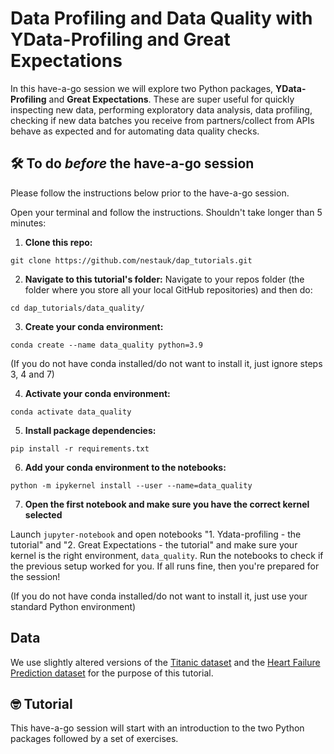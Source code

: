 # Data Profiling and Data Quality with YData-Profiling and Great Expectations

In this have-a-go session we will explore two Python packages, **YData-Profiling** and **Great Expectations**. These are super useful for quickly inspecting new data, performing exploratory data analysis, data profiling, checking if new data batches you receive from partners/collect from APIs behave as expected and for automating data quality checks.

## 🛠️ To do *before* the have-a-go session
Please follow the instructions below prior to the have-a-go session.

Open your terminal and follow the instructions. Shouldn't take longer than 5 minutes:
1. **Clone this repo:** 

`git clone https://github.com/nestauk/dap_tutorials.git`

2. **Navigate to this tutorial's folder:** 
Navigate to your repos folder (the folder where you store all your local GitHub repositories) and then do:

`cd dap_tutorials/data_quality/`

3. **Create your conda environment:** 

`conda create --name data_quality python=3.9`

(If you do not have conda installed/do not want to install it, just ignore steps 3, 4 and 7)

4. **Activate your conda environment:** 

`conda activate data_quality`

5. **Install package dependencies:** 

`pip install -r requirements.txt`

6. **Add your conda environment to the notebooks:** 

`python -m ipykernel install --user --name=data_quality`

7. **Open the first notebook and make sure you have the correct kernel selected** 

Launch `jupyter-notebook` and open notebooks "1. Ydata-profiling - the tutorial" and "2. Great Expectations - the tutorial" and make sure your kernel is the right environment, `data_quality`. Run the notebooks to check if the previous setup worked for you. If all runs fine, then you're prepared for the session!

(If you do not have conda installed/do not want to install it, just use your standard Python environment)

## Data
We use slightly altered versions of the [Titanic dataset](https://github.com/adamerose/datasets/blob/master/titanic.csv) and the [Heart Failure Prediction dataset](https://www.kaggle.com/datasets/fedesoriano/heart-failure-prediction) for the purpose of this tutorial.

## 🤓 Tutorial 
This have-a-go session will start with an introduction to the two Python packages followed by a set of exercises.